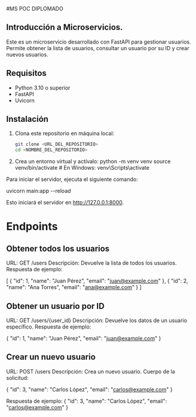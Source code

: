 #MS POC DIPLOMADO

## Introducción a Microservicios. 

Este es un microservicio desarrollado con FastAPI para gestionar usuarios. Permite obtener la lista de usuarios, consultar un usuario por su ID y crear nuevos usuarios.

## Requisitos

- Python 3.10 o superior
- FastAPI
- Uvicorn

## Instalación

1. Clona este repositorio en máquina local:

   ```bash
   git clone <URL_DEL_REPOSITORIO>
   cd <NOMBRE_DEL_REPOSITORIO>


2. Crea un entorno virtual y actívalo:
python -m venv venv
source venv/bin/activate  # En Windows: venv\Scripts\activate


Para iniciar el servidor, ejecuta el siguiente comando:

uvicorn main:app --reload


Esto iniciará el servidor en http://127.0.0.1:8000.

# Endpoints
## Obtener todos los usuarios
URL: GET /users
Descripción: Devuelve la lista de todos los usuarios.
Respuesta de ejemplo:

[
  {
    "id": 1,
    "name": "Juan Pérez",
    "email": "juan@example.com"
  },
  {
    "id": 2,
    "name": "Ana Torres",
    "email": "ana@example.com"
  }
]

## Obtener un usuario por ID
URL: GET /users/{user_id}
Descripción: Devuelve los datos de un usuario específico.
Respuesta de ejemplo:

{
  "id": 1,
  "name": "Juan Pérez",
  "email": "juan@example.com"
}

## Crear un nuevo usuario
URL: POST /users
Descripción: Crea un nuevo usuario.
Cuerpo de la solicitud:

{
  "id": 3,
  "name": "Carlos López",
  "email": "carlos@example.com"
}

Respuesta de ejemplo:
{
  "id": 3,
  "name": "Carlos López",
  "email": "carlos@example.com"
}
